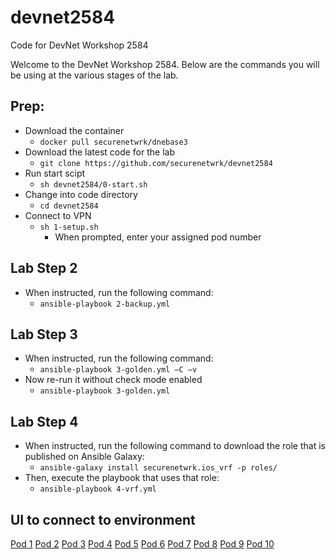 # devnet2584
Code for DevNet Workshop 2584


Welcome to the DevNet Workshop 2584. Below are the commands you will be using at the various stages of the lab.


## Prep:

* Download the container
  * `docker pull securenetwrk/dnebase3`
* Download the latest code for the lab
  * `git clone https://github.com/securenetwrk/devnet2584`
* Run start scipt
  * `sh devnet2584/0-start.sh`
* Change into code directory
  * `cd devnet2584`
* Connect to VPN
  * `sh 1-setup.sh`
    * When prompted, enter your assigned pod number


## Lab Step 2
* When instructed, run the following command:
  * `ansible-playbook 2-backup.yml`

## Lab Step 3
* When instructed, run the following command:
  * `ansible-playbook 3-golden.yml –C –v`
* Now re-run it without check mode enabled
  * `ansible-playbook 3-golden.yml`

## Lab Step 4
* When instructed, run the following command to download the role that is published on Ansible Galaxy:
  * `ansible-galaxy install securenetwrk.ios_vrf -p roles/`
* Then, execute the playbook that uses that role:
  * `ansible-playbook 4-vrf.yml`

## UI to connect to environment

[Pod 1](https://dcloud2-sng.cisco.com/session/282893/rdp/2972839?returnPathTitleKey=view-session&isLoggingIn=true~2Fstart%3FisLoggingIn%3Dtrue~2Fstart%3FreturnPathTitleKey%3Dview-session&isLoggingIn=true~2Fstart%3FisLoggingIn%3Dtrue~2Fstart%3FisLoggingIn%3Dtrue~2Fstart%3FisLoggingIn%3Dtrue~2Fstart%3FreturnPathTitleKey%3Dview-session&isLoggingIn=true~2Fstart%3FisLoggingIn%3Dtrue)
[Pod 2](https://dcloud2-sng.cisco.com/session/282913/rdp/2972908?returnPathTitleKey=view-session&isLoggingIn=true~2Fstart%3FisLoggingIn%3Dtrue~2Fstart%3FreturnPathTitleKey%3Dview-session&isLoggingIn=true~2Fstart%3FisLoggingIn%3Dtrue~2Fstart%3FisLoggingIn%3Dtrue~2Fstart%3FisLoggingIn%3Dtrue~2Fstart%3FreturnPathTitleKey%3Dview-session&isLoggingIn=true~2Fstart%3FisLoggingIn%3Dtrue)
[Pod 3](https://dcloud2-sng.cisco.com/session/282911/rdp/2972900?returnPathTitleKey=view-session&isLoggingIn=true~2Fstart%3FisLoggingIn%3Dtrue~2Fstart%3FreturnPathTitleKey%3Dview-session&isLoggingIn=true~2Fstart%3FisLoggingIn%3Dtrue~2Fstart%3FisLoggingIn%3Dtrue~2Fstart%3FisLoggingIn%3Dtrue~2Fstart%3FreturnPathTitleKey%3Dview-session&isLoggingIn=true~2Fstart%3FisLoggingIn%3Dtrue)
[Pod 4](https://dcloud2-sng.cisco.com/session/282912/rdp/2973862?returnPathTitleKey=view-session&isLoggingIn=true~2Fstart%3FisLoggingIn%3Dtrue~2Fstart%3FreturnPathTitleKey%3Dview-session&isLoggingIn=true~2Fstart%3FisLoggingIn%3Dtrue~2Fstart%3FisLoggingIn%3Dtrue~2Fstart%3FisLoggingIn%3Dtrue~2Fstart%3FreturnPathTitleKey%3Dview-session&isLoggingIn=true~2Fstart%3FisLoggingIn%3Dtrue)
[Pod 5](https://dcloud2-sng.cisco.com/session/282895/rdp/2972876?returnPathTitleKey=view-session&isLoggingIn=true~2Fstart%3FisLoggingIn%3Dtrue~2Fstart%3FreturnPathTitleKey%3Dview-session&isLoggingIn=true~2Fstart%3FisLoggingIn%3Dtrue~2Fstart%3FisLoggingIn%3Dtrue~2Fstart%3FisLoggingIn%3Dtrue~2Fstart%3FreturnPathTitleKey%3Dview-session&isLoggingIn=true~2Fstart%3FisLoggingIn%3Dtrue)
[Pod 6](https://dcloud2-sng.cisco.com/session/282897/rdp/2972884?returnPathTitleKey=view-session&isLoggingIn=true~2Fstart%3FisLoggingIn%3Dtrue~2Fstart%3FreturnPathTitleKey%3Dview-session&isLoggingIn=true~2Fstart%3FisLoggingIn%3Dtrue~2Fstart%3FisLoggingIn%3Dtrue~2Fstart%3FisLoggingIn%3Dtrue~2Fstart%3FreturnPathTitleKey%3Dview-session&isLoggingIn=true~2Fstart%3FisLoggingIn%3Dtrue)
[Pod 7](https://dcloud2-sng.cisco.com/session/282900/rdp/2972896?returnPathTitleKey=view-session&isLoggingIn=true~2Fstart%3FisLoggingIn%3Dtrue~2Fstart%3FreturnPathTitleKey%3Dview-session&isLoggingIn=true~2Fstart%3FisLoggingIn%3Dtrue~2Fstart%3FisLoggingIn%3Dtrue~2Fstart%3FisLoggingIn%3Dtrue~2Fstart%3FreturnPathTitleKey%3Dview-session&isLoggingIn=true~2Fstart%3FisLoggingIn%3Dtrue)
[Pod 8](https://dcloud2-sng.cisco.com/session/282896/rdp/2972880?returnPathTitleKey=view-session&isLoggingIn=true~2Fstart%3FisLoggingIn%3Dtrue~2Fstart%3FreturnPathTitleKey%3Dview-session&isLoggingIn=true~2Fstart%3FisLoggingIn%3Dtrue~2Fstart%3FisLoggingIn%3Dtrue~2Fstart%3FisLoggingIn%3Dtrue~2Fstart%3FreturnPathTitleKey%3Dview-session&isLoggingIn=true~2Fstart%3FisLoggingIn%3Dtrue)
[Pod 9](https://dcloud2-sng.cisco.com/session/282899/rdp/2972892?returnPathTitleKey=view-session&isLoggingIn=true~2Fstart%3FisLoggingIn%3Dtrue~2Fstart%3FreturnPathTitleKey%3Dview-session&isLoggingIn=true~2Fstart%3FisLoggingIn%3Dtrue~2Fstart%3FisLoggingIn%3Dtrue~2Fstart%3FisLoggingIn%3Dtrue~2Fstart%3FreturnPathTitleKey%3Dview-session&isLoggingIn=true~2Fstart%3FisLoggingIn%3Dtrue)
[Pod 10](https://dcloud2-sng.cisco.com/session/282898/rdp/2972888?returnPathTitleKey=view-session&isLoggingIn=true~2Fstart%3FisLoggingIn%3Dtrue~2Fstart%3FreturnPathTitleKey%3Dview-session&isLoggingIn=true~2Fstart%3FisLoggingIn%3Dtrue~2Fstart%3FisLoggingIn%3Dtrue~2Fstart%3FisLoggingIn%3Dtrue~2Fstart%3FreturnPathTitleKey%3Dview-session&isLoggingIn=true~2Fstart%3FisLoggingIn%3Dtrue)

